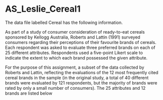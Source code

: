 # AS_Leslie_Cereal1

The data file labelled Cereal has the following information.

As part of a study of consumer consideration of ready-to-eat cereals sponsored by Kellogg Australia, Roberts and Lattin (1991) surveyed consumers regarding their perceptions of their favourite brands of cereals. Each respondent was asked to evaluate three preferred brands on each of 25 different attributes. Respondents used a five-point Likert scale to indicate the extent to which each brand possessed the given attribute.

For the purpose of this assignment, a subset of the data collected by Roberts and Lattin, reflecting the evaluations of the 12 most frequently cited cereal brands in the sample (in the original study, a total of 40 different brands were evaluated by 121 respondents, but the majority of brands were rated by only a small number of consumers). The 25 attributes and 12 brands are listed below
